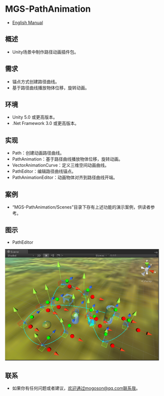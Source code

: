 ﻿# MGS-PathAnimation
- [English Manual](./README.md)

## 概述
- Unity场景中制作路径动画插件包。

## 需求
- 锚点方式创建路径曲线。
- 基于路径曲线播放物体位移，旋转动画。

## 环境
- Unity 5.0 或更高版本。
- .Net Framework 3.0 或更高版本。

## 实现
- Path：创建动画路径曲线。
- PathAnimation：基于路径曲线播放物体位移，旋转动画。
- VectorAnimationCurve：定义三维空间动画曲线。
- PathEditor：编辑路径曲线锚点。
- PathAnimationEditor：动画物体对齐到路径曲线开端。

## 案例
- “MGS-PathAnimation/Scenes”目录下存有上述功能的演示案例，供读者参考。

## 图示
- PathEditor

![PathEditor](./Attachments/PathEditor.png)

## 联系
- 如果你有任何问题或者建议，欢迎通过mogoson@qq.com联系我。
